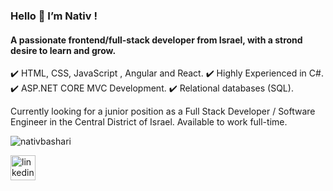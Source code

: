 ### Hello 👋 I’m Nativ !
#### A passionate frontend/full-stack developer from Israel, with a strond desire to learn and grow.

✔️ HTML, CSS, JavaScript , Angular and React.
✔️ Highly Experienced in C#.
✔️ ASP.NET CORE MVC Development.
✔️ Relational databases (SQL).

Currently looking for a junior position as a Full Stack Developer / Software Engineer in the Central District of Israel.
Available to work full-time.

<p><img align="center" src="https://github-readme-stats.vercel.app/api/top-langs?username=nativbashari&show_icons=true&locale=en&layout=compact" alt="nativbashari" /></p>

[<img src='https://cdn.jsdelivr.net/npm/simple-icons@3.0.1/icons/linkedin.svg' alt='linkedin' height='40'>](https://www.linkedin.com/in/hoshen-ishay-3365041bb/) 




